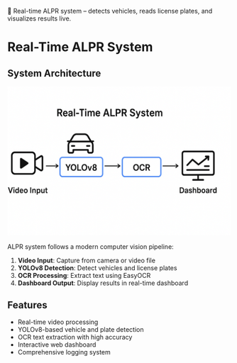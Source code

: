 🚗 Real-time ALPR system – detects vehicles, reads license plates, and visualizes results live.


# Real-Time ALPR System

## System Architecture

![ALPR System Pipeline](docs/images/alpr-pipeline.png)

ALPR system follows a modern computer vision pipeline:

1. **Video Input**: Capture from camera or video file
2. **YOLOv8 Detection**: Detect vehicles and license plates
3. **OCR Processing**: Extract text using EasyOCR
4. **Dashboard Output**: Display results in real-time dashboard

## Features
- Real-time video processing
- YOLOv8-based vehicle and plate detection
- OCR text extraction with high accuracy
- Interactive web dashboard
- Comprehensive logging system
